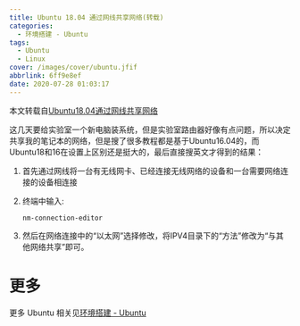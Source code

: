```yaml
---
title: Ubuntu 18.04 通过网线共享网络(转载)
categories:
  - 环境搭建 - Ubuntu
tags:
  - Ubuntu
  - Linux
cover: /images/cover/ubuntu.jfif
abbrlink: 6ff9e8ef
date: 2020-07-28 01:03:17
---
```



本文转载自[Ubuntu18.04通过网线共享网络](https://www.cnblogs.com/jiading/p/11989966.html)


这几天要给实验室一个新电脑装系统，但是实验室路由器好像有点问题，所以决定共享我的笔记本的网络，但是搜了很多教程都是基于Ubuntu16.04的，而Ubuntu18和16在设置上区别还是挺大的，最后直接搜英文才得到的结果：

1. 首先通过网线将一台有无线网卡、已经连接无线网络的设备和一台需要网络连接的设备相连接

2. 终端中输入:

    ```
    nm-connection-editor
    ```

3. 然后在网络连接中的“以太网”选择修改，将IPV4目录下的“方法”修改为“与其他网络共享”即可。

# 更多

更多 Ubuntu 相关见[环境搭建 - Ubuntu](/categories/环境搭建-Ubuntu/)